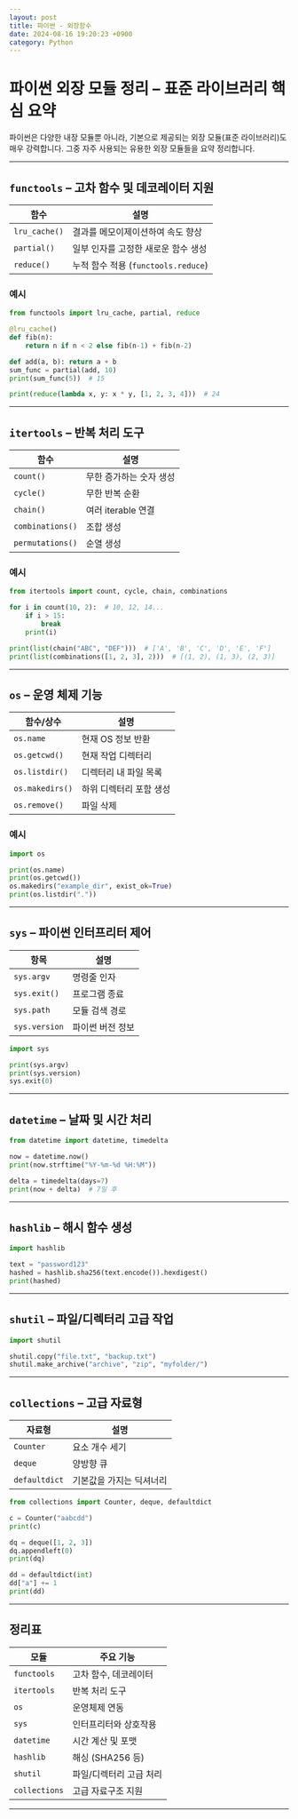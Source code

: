 ```yaml
---
layout: post
title: 파이썬 - 외장함수
date: 2024-08-16 19:20:23 +0900
category: Python
---
```

# 파이썬 외장 모듈 정리 – 표준 라이브러리 핵심 요약

파이썬은 다양한 내장 모듈뿐 아니라, 기본으로 제공되는 외장 모듈(표준 라이브러리)도 매우 강력합니다. 그중 자주 사용되는 유용한 외장 모듈들을 요약 정리합니다.

---

## `functools` – 고차 함수 및 데코레이터 지원

| 함수 | 설명 |
|------|------|
| `lru_cache()` | 결과를 메모이제이션하여 속도 향상 |
| `partial()` | 일부 인자를 고정한 새로운 함수 생성 |
| `reduce()` | 누적 함수 적용 (`functools.reduce`) |

### 예시
```python
from functools import lru_cache, partial, reduce

@lru_cache()
def fib(n):
    return n if n < 2 else fib(n-1) + fib(n-2)

def add(a, b): return a + b
sum_func = partial(add, 10)
print(sum_func(5))  # 15

print(reduce(lambda x, y: x * y, [1, 2, 3, 4]))  # 24
```

---

## `itertools` – 반복 처리 도구

| 함수 | 설명 |
|------|------|
| `count()` | 무한 증가하는 숫자 생성 |
| `cycle()` | 무한 반복 순환 |
| `chain()` | 여러 iterable 연결 |
| `combinations()` | 조합 생성 |
| `permutations()` | 순열 생성 |

### 예시
```python
from itertools import count, cycle, chain, combinations

for i in count(10, 2):  # 10, 12, 14...
    if i > 15:
        break
    print(i)

print(list(chain("ABC", "DEF")))  # ['A', 'B', 'C', 'D', 'E', 'F']
print(list(combinations([1, 2, 3], 2)))  # [(1, 2), (1, 3), (2, 3)]
```

---

## `os` – 운영 체제 기능

| 함수/상수 | 설명 |
|-----------|------|
| `os.name` | 현재 OS 정보 반환 |
| `os.getcwd()` | 현재 작업 디렉터리 |
| `os.listdir()` | 디렉터리 내 파일 목록 |
| `os.makedirs()` | 하위 디렉터리 포함 생성 |
| `os.remove()` | 파일 삭제 |

### 예시
```python
import os

print(os.name)
print(os.getcwd())
os.makedirs("example_dir", exist_ok=True)
print(os.listdir("."))
```

---

## `sys` – 파이썬 인터프리터 제어

| 항목 | 설명 |
|------|------|
| `sys.argv` | 명령줄 인자 |
| `sys.exit()` | 프로그램 종료 |
| `sys.path` | 모듈 검색 경로 |
| `sys.version` | 파이썬 버전 정보 |

```python
import sys

print(sys.argv)
print(sys.version)
sys.exit(0)
```

---

## `datetime` – 날짜 및 시간 처리

```python
from datetime import datetime, timedelta

now = datetime.now()
print(now.strftime("%Y-%m-%d %H:%M"))

delta = timedelta(days=7)
print(now + delta)  # 7일 후
```

---

## `hashlib` – 해시 함수 생성

```python
import hashlib

text = "password123"
hashed = hashlib.sha256(text.encode()).hexdigest()
print(hashed)
```

---

## `shutil` – 파일/디렉터리 고급 작업

```python
import shutil

shutil.copy("file.txt", "backup.txt")
shutil.make_archive("archive", "zip", "myfolder/")
```

---

## `collections` – 고급 자료형

| 자료형 | 설명 |
|--------|------|
| `Counter` | 요소 개수 세기 |
| `deque` | 양방향 큐 |
| `defaultdict` | 기본값을 가지는 딕셔너리 |

```python
from collections import Counter, deque, defaultdict

c = Counter("aabcdd")
print(c)

dq = deque([1, 2, 3])
dq.appendleft(0)
print(dq)

dd = defaultdict(int)
dd["a"] += 1
print(dd)
```

---

## 정리표

| 모듈 | 주요 기능 |
|------|-----------|
| `functools` | 고차 함수, 데코레이터 |
| `itertools` | 반복 처리 도구 |
| `os` | 운영체제 연동 |
| `sys` | 인터프리터와 상호작용 |
| `datetime` | 시간 계산 및 포맷 |
| `hashlib` | 해싱 (SHA256 등) |
| `shutil` | 파일/디렉터리 고급 처리 |
| `collections` | 고급 자료구조 지원 |

---